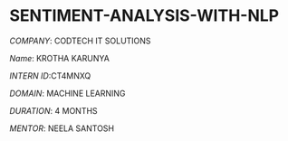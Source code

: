 # SENTIMENT-ANALYSIS-WITH-NLP

*COMPANY*: CODTECH IT SOLUTIONS

*Name*: KROTHA KARUNYA

*INTERN ID*:CT4MNXQ

*DOMAIN*: MACHINE LEARNING

*DURATION*: 4 MONTHS

*MENTOR*: NEELA SANTOSH
